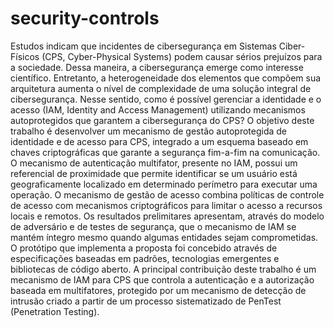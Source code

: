 # security-controls
Estudos indicam que incidentes de cibersegurança em Sistemas Ciber-Físicos (CPS, Cyber-Physical Systems) podem causar sérios prejuízos para a sociedade. Dessa maneira, a cibersegurança emerge como interesse científico. Entretanto, a heterogeneidade dos elementos que compõem sua arquitetura aumenta o nível de complexidade de uma solução integral de cibersegurança. Nesse sentido, como é possível gerenciar a identidade e o acesso (IAM, Identity and Access Management) utilizando mecanismos autoprotegidos que garantem a cibersegurança do CPS? O objetivo deste trabalho é desenvolver um mecanismo de gestão autoprotegida de identidade e de acesso para CPS, integrado a um esquema baseado em chaves criptográficas que garante a segurança fim-a-fim na comunicação. O mecanismo de autenticação multifator, presente no IAM, possui um referencial de proximidade que permite identificar se um usuário está geograficamente localizado em determinado perímetro para executar uma operação. O mecanismo de gestão de acesso combina políticas de controle de acesso com mecanismos criptográficos para limitar o acesso a recursos locais e remotos. Os resultados prelimitares apresentam, através do modelo de adversário e de testes de segurança, que o mecanismo de IAM se mantém íntegro mesmo quando algumas entidades sejam comprometidas. O protótipo que implementa a proposta foi concebido através de especificações baseadas em padrões, tecnologias emergentes e bibliotecas de código aberto. A principal contribuição deste trabalho é um mecanismo de IAM para CPS que controla a autenticação e a autorização baseada em multifatores, protegido por um mecanismo de detecção de intrusão criado a partir de um processo sistematizado de PenTest (Penetration Testing).

